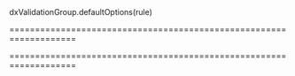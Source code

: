 <!--id-->dxValidationGroup.defaultOptions(rule)<!--/id-->
===================================================================
<!--hidden--><!--/hidden-->
===================================================================



